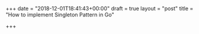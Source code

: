 +++
date = "2018-12-01T18:41:43+00:00"
draft = true
layout = "post"
title = "How to implement Singleton Pattern in Go"

+++
